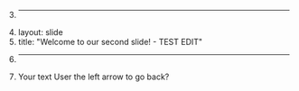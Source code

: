 3.	---
4.	layout: slide
5.	title: "Welcome to our second slide! - TEST EDIT"
6.	---
7.	Your text
User the left arrow to go back?
